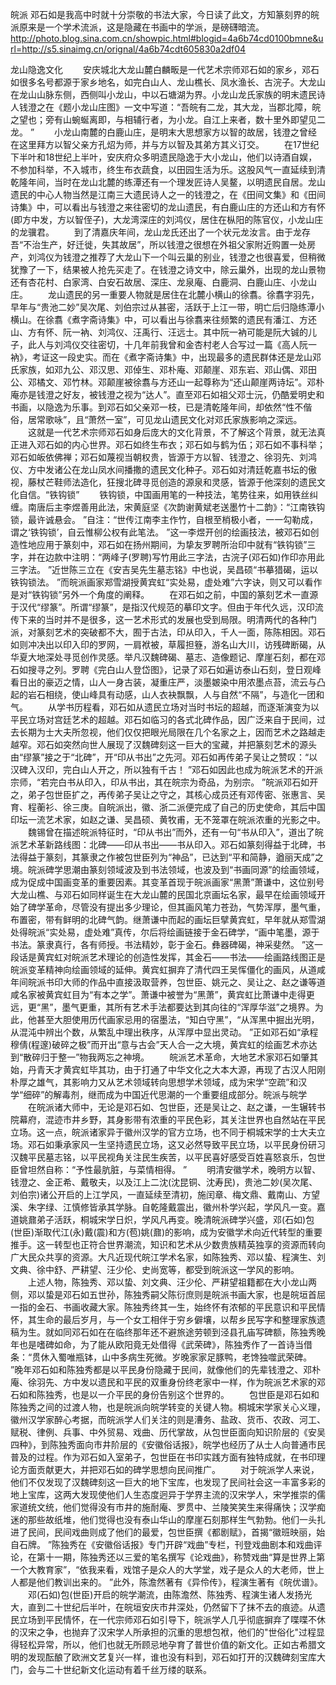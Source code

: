 皖派
 邓石如是我高中时就十分崇敬的书法大家，今日读了此文，方知篆刻界的皖派原来是一个学术流派，这是隐藏在书画中的学派，是磅礴暗流。
http://photo.blog.sina.com.cn/showpic.html#blogid=4a6b74cd0100bmne&url=http://s5.sinaimg.cn/orignal/4a6b74cdt605830a2df04
 
龙山隐逸文化 
 　　安庆城北大龙山麓白麟畈是一代艺术宗师邓石如的家乡，邓石如很多名号都源于家乡地名，如完白山人、龙山樵长、凤水渔长、古浣子。大龙山在龙山山脉东侧，西侧叫小龙山，中以石塘湖为界。小龙山龙氏家族的明末遗民诗人钱澄之在《题小龙山庄图》一文中写道：“吾皖有二龙，其大龙，当郡北障，皖之望也；旁有山蜿蜒离即，与相辅行者，为小龙。自江上来者，数十里外即望见二龙。 ”
 　　小龙山南麓的白鹿山庄，是明末大思想家方以智的故居，钱澄之曾经在这里拜方以智父亲方孔炤为师，并与方以智及其弟方其义订交。
 　　在17世纪下半叶和18世纪上半叶，安庆府众多明遗民隐逸于大小龙山，他们以诗酒自娱，不参加科举，不入城市，终生布衣蔬食，以田园生活为乐。这股风气一直延续到清乾隆年间，当时在龙山北麓的练潭还有一个理发匠诗人吴鳌，以明遗民自居。龙山遗民的中心人物当然是江南三大遗民诗人之一的钱澄之，在《田间文集》和《田间诗集》中，可以看出与钱澄之来往密切的龙山遗民，有白鹿山庄的方还山和方有怀(即方中发，方以智侄子)，大龙湾深庄的刘鸿仪，居住在枞阳的陈官仪，小龙山庄的龙骥君。
 　　到了清嘉庆年间，龙山龙氏还出了一个状元龙汝言。由于龙存吾“不治生产，好迁徙，失其故居”，所以钱澄之很想在外祖父家附近购置一处房产，刘鸿仪为钱澄之推荐了大龙山下一个叫云巢的别业，钱澄之也很喜爱，但稍微犹豫了一下，结果被人抢先买走了。在钱澄之诗文中，除云巢外，出现的龙山景物还有杏花村、白家湾、白安石故居、深庄、龙泉庵、白鹿洞、白鹿山庄、小龙山庄。
 　　龙山遗民的另一重要人物就是居住在北麓小横山的徐翥。徐翥字羽先，早年与“贵池二妙”吴次尾、刘伯宗过从甚密，活跃于上江一带，明亡后归隐练潭小横山。在徐翥《煮字斋诗集》中，可以看出与徐翥来往频繁的遗民有潘江、方还山、方有怀、阮一衲、刘鸿仪、汪禹行、汪远士。其中阮一衲可能是阮大铖的儿子，此人与刘鸿仪交往密切，十几年前我曾和金杏村老人合写过一篇《高人阮一衲》，考证这一段史实。而在《煮字斋诗集》中，出现最多的遗民群体还是龙山邓氏家族，如邓九公、邓汉思、邓倬生、邓朴庵、邓颠崖、邓东岩、邓山偶、邓田公、邓橘文、邓竹林。邓颠崖被徐翥与方还山一起尊称为“还山颠崖两诗坛”。邓朴庵亦是钱澄之好友，被钱澄之视为“达人”。直至邓石如祖父邓士沅，仍酷爱明史和书画，以隐逸为乐事。到邓石如父亲邓一枝，已是清乾隆年间，却依然“性不偕俗，居常歌咏”，且“萧然一室”，可见龙山遗民文化对邓氏家族影响之深远。
 　　这就是一代艺术宗师邓石如身后庞大的文化背景，不了解这个背景，就无法真正进入邓石如的内心世界。邓石如终生布衣；邓石如与鹤为伍；邓石如不事科举；邓石如皈依佛禅；邓石如蔑视当朝权贵，皆源于方以智、钱澄之、徐羽先、刘鸿仪、方中发诸公在龙山凤水间播撒的遗民文化种子。邓石如对清廷乾嘉书坛的傲视，藤杖芒鞋师法造化，狂搜北碑寻觅创造的源泉和灵感，皆源于他深刻的遗民文化自信。“铁钩锁” 
 　　铁钩锁，中国画用笔的一种技法，笔势往来，如用铁丝纠缠。南唐后主李煜善用此法，宋黄庭坚《次韵谢黄斌老送墨竹十二韵》：“江南铁钩锁，最许诚悬会。 ”自注：“世传江南李主作竹，自根至梢极小者，一一勾勒成，谓之‘铁钩锁’，自云惟柳公权有此笔法。 ”这一李煜开创的绘画技法，被邓石如创造性地应用于篆刻中，邓石如在扬州期间，为挚友罗聘所治印中就有“铁钩锁”三字，并在边款中注明：“两峰子(罗聘)写竹用此三字法，古浣子(邓石如)作印亦用此三字法。 ”近世陈三立在《安吉吴先生墓志铭》中也说，吴昌硕“书摹猎碣，运以铁钩锁法。 ”而皖派画家郑雪湖授黄宾虹“实处易，虚处难”六字诀，则又可以看作是对“铁钩锁”另外一个角度的阐释。
 　　在邓石如之前，中国的篆刻艺术一直源于汉代“缪篆”。所谓“缪篆”，是指汉代规范的摹印文字。但由于年代久远，汉印流传下来的当时并不是很多，这一艺术形式的发展也受到局限。明清两代的各种门派，对篆刻艺术的突破都不大，囿于古法，印从印入，千人一面，陈陈相因。邓石如则冲决出以印入印的罗网，一肩袱被，草履担簦，游名山大川，访残碑断碣，从华夏大地深处寻觅创作灵感。举凡汉魏碑碣、墓志、造像题记、摩崖石刻，都在邓石如搜寻之列。罗聘《完白山人登岱图》，记录了邓石如遍访泰山石刻，登日观峰看日出的豪迈之情，山人一身古装，凝重庄严，淡墨皴染中用浓墨点苔，流云与凸起的岩石相绕，使山峰具有动感，山人衣袂飘飘，人与自然“不隔”，与造化一团和气。
 　　从学书历程看，邓石如从遗民立场对当时书坛的超越，而逐渐演变为以平民立场对宫廷艺术的超越。邓石如临习的各式北碑作品，因广泛来自于民间，过去长期为士大夫所忽视，他们仅仅把眼光局限在几个名家之上，因而艺术之路越走越窄。邓石如突然向世人展现了汉魏碑刻这一巨大的宝藏，并把篆刻艺术的源头由“缪篆”接之于“北碑”，开“印从书出”之先河。邓石如再传弟子吴让之赞叹：“以汉碑入汉印，完白山人开之，所以独有千古！ ”邓石如因此也成为皖派艺术的开派宗师，“若完白书从印入，印从书出，其在皖宗为奇品，为别宗。 ”皖派邓石如开之，弟子包世臣扩之，再传弟子吴让之守之，其核心成员还有邓传密、张惠言、吴育、程蘅衫、徐三庚。自皖派出，徽、浙二派便完成了自己的历史使命，其后中国印坛一流艺术家，如赵之谦、吴昌硕、黄牧甫，无不笼罩在皖派浓重的光影之中。
 　　魏锡曾在描述皖派特征时，“印从书出”而外，还有一句“书从印入”，道出了皖派艺术革新路线图：北碑——印从书出——书从印入。邓石如篆刻得益于北碑，书法得益于篆刻，其篆隶之作被包世臣列为“神品”，已达到“平和简静，遒丽天成”之境。皖派碑学思潮由篆刻领域波及到书法领域，也波及到“书画同源”的绘画领域，成为促成中国画变革的重要因素。其变革首现于皖派画家“黑萧”萧谦中，这位别号大龙山樵、与邓石如同样诞生在大龙山麓的民国北京画坛名家，最早在绘画领域开始了碑学革命，尽管没有提出多少理论，但其画风笔力苍劲，气势浑厚，墨气重，布置密，带有鲜明的北碑气韵。继萧谦中而起的画坛巨擘黄宾虹，早年就从郑雪湖处得皖派“实处易，虚处难”真传，尔后将绘画链接于金石碑学，“画中笔墨，源于书法。篆隶真行，各有师授。书法精妙，彰于金石。彝器碑碣，神采斐然。 ”这一段话是黄宾虹对皖派艺术理论的创造性发挥，其金石——书法——绘画路线图正是皖派变革精神向绘画领域的延伸。黄宾虹摒弃了清代四王吴恽僵化的画风，从道咸年间皖派书印大师的作品中直接汲取营养，包世臣、姚元之、吴让之、赵之谦等道咸名家被黄宾虹目为“有本之学”。萧谦中被誉为“黑萧”，黄宾虹比萧谦中走得更远，更“黑”，墨气更重，其所有艺术手法都要达到其向往的“浑厚华滋”之境界。为此，他甚至大胆使用历代画家忌用的宿墨法，“知白守黑”，“从浑黑中掘出光明，从混沌中辨出个数，从繁乱中理出秩序，从浑厚中显出灵动。 ”正如邓石如“承程穆倩(程邃)破碎之极”而开出“意与古会”天人合一之大境，黄宾虹的绘画艺术亦达到“散碎归于整一”物我两忘之神境。
 　　皖派艺术革命，大地艺术家邓石如肇其始，丹青天才黄宾虹毕其功，由于打通了中华文化之大本大源，再现了古汉人阳刚朴厚之雄气，其影响力又从艺术领域转向思想学术领域，成为宋学“空疏”和汉学“细碎”的解毒剂，继而成为中国近代思潮的一个重要组成部分。皖派与皖学 
 　　在皖派诸大师中，无论是邓石如、包世臣，还是吴让之、赵之谦，一生辗转书院幕府，混迹市井乡野，其身影带有浓重的平民色彩，其关注世界也自然站在平民立场。这一点，皖派诸家异于徽州汉学的官方立场，也不同于桐城宋学的士大夫立场。邓石如秉承家风一生坚持遗民立场，这又必然导致平民立场，以平民身份研习汉魏平民墓志铭，以平民视角关注民生疾苦，以平民喜好感受百姓喜怒哀乐，包世臣曾坦然自称：“予性最肮脏，与菜情相得。 ”
 　　明清安徽学术，晚明方以智、钱澄之、金正希、戴敬夫，以及江上二沈(沈昆铜、沈寿民)，贵池二妙(吴次尾、刘伯宗)诸公开启的上江学风，一直延续至清初，施闰章、梅文鼎、戴南山、方望溪、朱字绿、江慎修皆承其学脉。自乾隆戴震出，徽州朴学兴起，学风凡一变。嘉道姚鼐弟子活跃，桐城宋学日炽，学风凡再变。晚清皖派碑学兴盛，邓(石如)包(世臣)渐取代江(永)戴(震)和方(苞)姚(鼐)的影响，成为安徽学术向近代转型的重要推手。这一转型也正符合世界潮流，知识和艺术从少数贵族精英独享的资源而转向广大民众共享的资源。大凡近现代皖江学术名家，如陈独秀、邓以蛰、程演生、刘文典、徐中舒、严耕望、汪少伦、史尚宽等，都受到皖派这一学风的影响。
 　　上述人物，陈独秀、邓以蛰、刘文典、汪少伦、严耕望祖籍都在大小龙山两侧，邓以蛰是邓石如五世孙，陈独秀嗣父陈衍庶则是皖派书画大家，也是皖垣首屈一指的金石、书画收藏大家。陈独秀终其一生，始终怀有浓郁的平民意识和平民情怀，其生命的最后岁月，与一个女工相伴于穷乡僻壤，以帮乡民写字和整理家族遗稿为生。就如同邓石如在在临终那年还不避旅途劳顿到泾县孔庙写碑额，陈独秀晚年也是嗜碑如命，为了能从欧阳竟无处借得《武荣碑》，陈独秀作了一首诗当借条：“贯休入蜀唯瓶钵，山中多病生死微。岁晚家家足豚鸭，老馋独噬武荣碑。 ”晚年邓石如和陈独秀都是以平民身份隐藏于民间，就像他们的先辈钱澄之、邓朴庵、徐羽先、方中发以遗民和平民的双重身份终老家中一样，作为皖派艺术家的邓石如和陈独秀，也是以一介平民的身份告别这个世界的。
 　　包世臣是邓石如和陈独秀之间的过渡人物，也是皖派向皖学转变的关键人物。桐城宋学家关心义理，徽州汉学家醉心考据，而皖派学人们关注的则是漕务、盐政、货币、农政、河工、赋税、律例、兵事、中外贸易、戏曲、历代掌故，从包世臣面向知识阶层的《安吴四种》，到陈独秀面向市井阶层的《安徽俗话报》，皖学也经历了从士人向普通市民普及的过程。作为邓石如入室弟子，包世臣在书印实践方面有独特成就，在书印理论方面贡献更大，并把邓石如的碑学思想向民间推广。
 　　对于皖派学人来说，他们不仅发现了汉魏碑刻这一巨大的地下宝库，也发现了民间社会这一丰富多彩的地上宝库，这两大发现使他们人生态度迥异于学界主流的汉宋学人，宋学推崇的儒家道统文统，他们觉得没有市井的施耐庵、罗贯中、兰陵笑笑生来得痛快；汉学痴迷的那些故纸堆，他们觉得也没有泰山华山的摩崖石刻那样生气勃勃。他们一头扎进了民间，民间戏曲则成了他们的最爱，包世臣撰《都剧赋》，首揭“徽班映丽，始自石牌。 ”陈独秀在《安徽俗话报》专门开辟“戏曲”专栏，刊登戏曲剧本和戏曲评论，在第十一期，陈独秀还以三爱的笔名撰写《论戏曲》，称赞戏曲“算是世界上第一个大教育家”，“依我来看，戏馆子是众人的大学堂，戏子是众人的大老师，世上人都是他们教训出来的。 ”此外，陈澹然著有《异伶传》，程演生著有《皖优谱》。
 　　邓(石如)包(世臣)开启的皖学潮流，由陈澹然、陈独秀、程演生诸人发扬光大，直到二十世纪后半叶，在皖垣安庆市井深处，仍然留下了抹不去的痕迹。从遗民立场到平民情怀，在一代宗师邓石如引导下，皖派学人几乎彻底摒弃了喋喋不休的汉宋之争，也抛弃了汉宋学人所承担的沉重的思想包袱，他们的"世俗化"过程显得轻松异常，所以，他们也就无所顾忌地孕育了普世价值的新文化。正如古希腊文明的发现酝酿了欧洲文艺复兴一样，谁也没有料到，邓石如打开的汉魏碑刻宝库大门，会与二十世纪新文化运动有着千丝万缕的联系。
